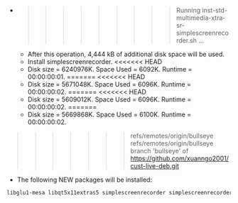 * >>>>>>>>> Running inst-std-multimedia-xtra-sr-simplescreenrecorder.sh ...
  * After this operation, 4,444 kB of additional disk space will be used.
  * Install simplescreenrecorder.
<<<<<<< HEAD
  * Disk size = 6240976K. Space Used = 6092K. Runtime = 00:00:00:01.
=======
<<<<<<< HEAD
  * Disk size = 5671048K. Space Used = 6096K. Runtime = 00:00:00:02.
=======
<<<<<<< HEAD
  * Disk size = 5609012K. Space Used = 6096K. Runtime = 00:00:00:02.
=======
  * Disk size = 5669868K. Space Used = 6100K. Runtime = 00:00:00:02.
>>>>>>> refs/remotes/origin/bullseye
>>>>>>> refs/remotes/origin/bullseye
>>>>>>> branch 'bullseye' of https://github.com/xuanngo2001/cust-live-deb.git
  * The following NEW packages will be installed:
  ```bash
libglu1-mesa libqt5x11extras5 simplescreenrecorder simplescreenrecorder-lib
  ```
